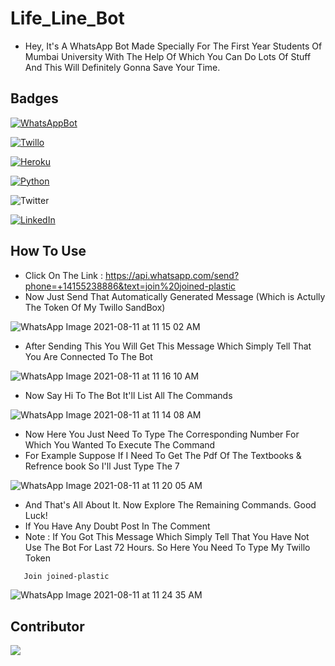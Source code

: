 # Life_Line_Bot
- Hey, It's A WhatsApp Bot Made Specially For The First Year Students Of Mumbai University With The Help Of Which You Can Do Lots Of Stuff And This Will Definitely Gonna Save Your Time.

## Badges


[![WhatsAppBot](https://img.shields.io/badge/WhatsApp-Bot-blue)](https://api.whatsapp.com/send?phone=+14155238886&text=join%20joined-plastic)

[![Twillo](https://img.shields.io/badge/Twillo-Sandbox-blue)](https://www.twilio.com/)

[![Heroku](https://img.shields.io/badge/Heroku-Hosting-blue)](https://www.heroku.com/)

[![Python](https://img.shields.io/badge/Python-v3.9.6-blue)](https://www.python.org/downloads/)

![Twitter](https://img.shields.io/twitter/url?color=Black&label=Twitter&style=social&url=https%3A%2F%2Ftwitter.com%2FAdhikariSalman%3Fs%3D09) 
 
[![LinkedIn](https://img.shields.io/badge/in-LinkedIn-blue)](https://www.linkedin.com/in/salman-adhikari-a938911bb)


## How To Use
- Click On The Link : https://api.whatsapp.com/send?phone=+14155238886&text=join%20joined-plastic
- Now Just Send That Automatically Generated Message (Which is Actully The Token Of My Twillo SandBox) 

![WhatsApp Image 2021-08-11 at 11 15 02 AM](https://user-images.githubusercontent.com/80933048/128976074-5b5c71e8-8710-4b1d-a889-f798959b8a1b.jpeg)
- After Sending This You Will Get This Message Which Simply Tell That You Are Connected To The Bot

![WhatsApp Image 2021-08-11 at 11 16 10 AM](https://user-images.githubusercontent.com/80933048/128976043-b57d3556-4c44-46b9-8158-8dace9d86b7f.jpeg)
- Now Say Hi To The Bot It'll List All The Commands

![WhatsApp Image 2021-08-11 at 11 14 08 AM](https://user-images.githubusercontent.com/80933048/128975835-24b89a39-71b2-4846-8c0c-87edf8f1c265.jpeg)
- Now Here You Just Need To Type The Corresponding Number For Which You Wanted To Execute The Command
- For Example Suppose If I Need To Get The Pdf Of The Textbooks & Refrence book So I'll Just Type The 7

![WhatsApp Image 2021-08-11 at 11 20 05 AM](https://user-images.githubusercontent.com/80933048/128976404-abb1a954-d086-4f25-9c12-78211cdab040.jpeg)
- And That's All About It. Now Explore The Remaining Commands. Good Luck!
- If You Have Any Doubt Post In The Comment
- Note : If You Got This Message Which Simply Tell That You Have Not Use The Bot For Last 72 Hours. So Here You Need To Type My Twillo Token
```bash
   Join joined-plastic
```
![WhatsApp Image 2021-08-11 at 11 24 35 AM](https://user-images.githubusercontent.com/80933048/128976789-de3aa80f-5c32-411e-a063-ce779ebb988f.jpeg)

## Contributor
<a href="https://github.com/TechBoyy6">
  <img src="https://avatars.githubusercontent.com/u/73435031?s=50&v=4">
</a>

